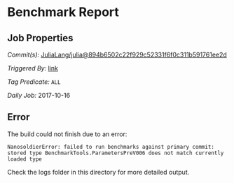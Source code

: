 # Benchmark Report

## Job Properties

*Commit(s):* [JuliaLang/julia@894b6502c22f929c52331f6f0c311b591761ee2d](https://github.com/JuliaLang/julia/commit/894b6502c22f929c52331f6f0c311b591761ee2d)

*Triggered By:* [link](https://github.com/JuliaLang/julia/commit/894b6502c22f929c52331f6f0c311b591761ee2d#commitcomment-24997611)

*Tag Predicate:* `ALL`

*Daily Job:* 2017-10-16

## Error

The build could not finish due to an error:

```
NanosoldierError: failed to run benchmarks against primary commit: stored type BenchmarkTools.ParametersPreV006 does not match currently loaded type
```

Check the logs folder in this directory for more detailed output.

